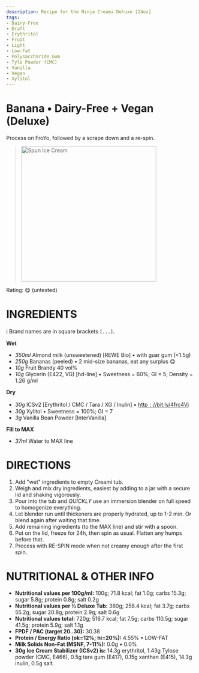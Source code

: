 ```yaml
---
description: Recipe for the Ninja Creami Deluxe [24oz]
tags:
- Dairy-Free
- Draft
- Erythritol
- Fruit
- Light
- Low-Fat
- Polysaccharide Gum
- Tylo Powder (CMC)
- Vanilla
- Vegan
- Xylitol
---
```

# Banana • Dairy-Free + Vegan (Deluxe)

Process on FroYo, followed by a scrape down and a re-spin.

> <img width=360 alt="Spun Ice Cream" src="" />

Rating: 😋 (untested)

# INGREDIENTS

ℹ️ Brand names are in square brackets `[...]`.

**Wet**

  - _350ml_ Almond milk (unsweetened) [REWE Bio] • with guar gum (<1.5g)
  - _250g_ Bananas (peeled) • 2 mid-size bananas, eat any surplus 😋
  - _10g_ Fruit Brandy 40 vol%
  - _10g_ Glycerin (E422, VG) [hd-line] • Sweetness = 60%; GI = 5; Density = 1.26 g/ml

**Dry**

  - _30g_ ICSv2 [Erythritol / CMC / Tara / XG / Inulin] • [http﹕//bit.ly/4frc4Vj](https://github.com/jhermann/ice-creamery/tree/main/recipes/Ice%20Cream%20Stabilizer%20%28ICS%29)
  - _30g_ Xylitol • Sweetness = 100%; GI = 7
  - _3g_ Vanilla Bean Powder [InterVanilla]

**Fill to MAX**

  - _37ml_ Water to MAX line

# DIRECTIONS

 1. Add "wet" ingredients to empty Creami tub.
 1. Weigh and mix dry ingredients, easiest by adding to a jar with a secure lid and shaking vigorously.
 1. Pour into the tub and *QUICKLY* use an immersion blender on full speed to homogenize everything.
 1. Let blender run until thickeners are properly hydrated, up to 1-2 min. Or blend again after waiting that time.
 1. Add remaining ingredients (to the MAX line) and stir with a spoon.
 1. Put on the lid, freeze for 24h, then spin as usual. Flatten any humps before that.
 1. Process with RE-SPIN mode when not creamy enough after the first spin.

# NUTRITIONAL & OTHER INFO
- **Nutritional values per 100g/ml:** 100g; 71.8 kcal; fat 1.0g; carbs 15.3g; sugar 5.8g; protein 0.8g; salt 0.2g
- **Nutritional values per ½ Deluxe Tub:** 360g; 258.4 kcal; fat 3.7g; carbs 55.2g; sugar 20.8g; protein 2.9g; salt 0.6g
- **Nutritional values total:** 720g; 516.7 kcal; fat 7.5g; carbs 110.5g; sugar 41.5g; protein 5.9g; salt 1.1g
- **FPDF / PAC (target 20..30):** 30.38
- **Protein / Energy Ratio (ok=12%; hi=20%):** 4.55% • LOW-FAT
- **Milk Solids Non-Fat (MSNF, 7-11%):** 0.0g • 0.0%
- **30g Ice Cream Stabilizer (ICSv2) is:** 14.3g erythritol, 1.43g Tylose powder (CMC, E466), 
0.5g tara gum (E417), 0.15g xanthan (E415),
14.3g inulin, 0.5g salt.
